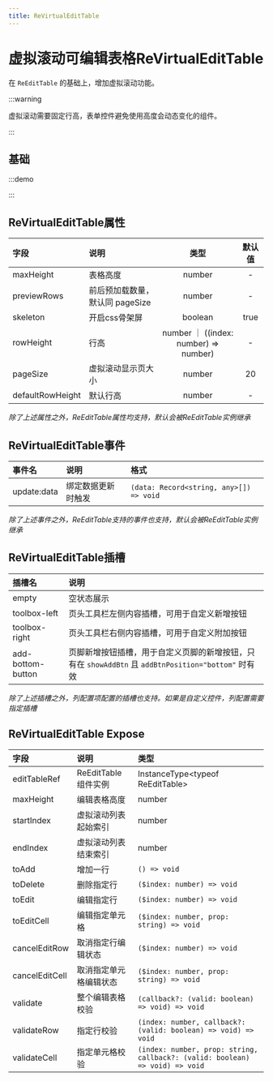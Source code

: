```yaml
---
title: ReVirtualEditTable
---
```


# 虚拟滚动可编辑表格ReVirtualEditTable

在 `ReEditTable` 的基础上，增加虚拟滚动功能。

:::warning

虚拟滚动需要固定行高，表单控件避免使用高度会动态变化的组件。

:::

## 基础

:::demo

<!--@include: ../demo/table/virtual-edit-table.md-->

:::

## ReVirtualEditTable属性

| 字段             | 说明                            |                 类型                  | 默认值 |
| :--------------- | :------------------------------ | :-----------------------------------: | :----: |
| maxHeight        | 表格高度                        |                number                 |   -    |
| previewRows      | 前后预加载数量，默认同 pageSize |                number                 |   -    |
| skeleton         | 开启css骨架屏                   |                boolean                |  true  |
| rowHeight        | 行高                            | number ｜ ((index: number) => number) |   -    |
| pageSize         | 虚拟滚动显示页大小              |                number                 |   20   |
| defaultRowHeight | 默认行高                        |                number                 |   -    |

_除了上述属性之外，ReEditTable属性均支持，默认会被ReEditTable实例继承_

## ReVirtualEditTable事件

| 事件名      | 说明               | 格式                                    |
| :---------- | :----------------- | :-------------------------------------- |
| update:data | 绑定数据更新时触发 | `(data: Record<string, any>[]) => void` |

_除了上述事件之外，ReEditTable支持的事件也支持，默认会被ReEditTable实例继承_

## ReVirtualEditTable插槽

| 插槽名            | 说明                                                                                                |
| :---------------- | :-------------------------------------------------------------------------------------------------- |
| empty             | 空状态展示                                                                                          |
| toolbox-left      | 页头工具栏左侧内容插槽，可用于自定义新增按钮                                                        |
| toolbox-right     | 页头工具栏右侧内容插槽，可用于自定义附加按钮                                                        |
| add-bottom-button | 页脚新增按钮插槽，用于自定义页脚的新增按钮，只有在 `showAddBtn` 且 `addBtnPosition="bottom"` 时有效 |

_除了上述插槽之外，列配置项配置的插槽也支持。如果是自定义控件，列配置需要指定插槽_

## ReVirtualEditTable Expose

| 字段           | 说明                   | 类型                                                                         |
| :------------- | :--------------------- | :--------------------------------------------------------------------------- |
| editTableRef   | ReEditTable组件实例    | InstanceType\<typeof ReEditTable\>                                           |
| maxHeight      | 编辑表格高度           | number                                                                       |
| startIndex     | 虚拟滚动列表起始索引   | number                                                                       |
| endIndex       | 虚拟滚动列表结束索引   | number                                                                       |
| toAdd          | 增加一行               | `() => void`                                                                 |
| toDelete       | 删除指定行             | `($index: number) => void`                                                   |
| toEdit         | 编辑指定行             | `($index: number) => void`                                                   |
| toEditCell     | 编辑指定单元格         | `($index: number, prop: string) => void`                                     |
| cancelEditRow  | 取消指定行编辑状态     | `($index: number) => void`                                                   |
| cancelEditCell | 取消指定单元格编辑状态 | `($index: number, prop: string) => void`                                     |
| validate       | 整个编辑表格校验       | `(callback?: (valid: boolean) => void) => void`                              |
| validateRow    | 指定行校验             | `(index: number, callback?: (valid: boolean) => void) => void`               |
| validateCell   | 指定单元格校验         | `(index: number, prop: string, callback?: (valid: boolean) => void) => void` |
